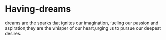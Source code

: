 # Having-dreams
dreams are the sparks that ignites our imagination, fueling our passion and aspiration,they are the whisper  of our heart,urging us to pursue our deepest desires.
